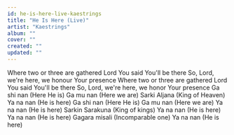 ```yaml
---
id: he-is-here-live-kaestrings
title: "He Is Here (Live)"
artist: "Kaestrings"
album: ""
cover: ""
created: ""
updated: ""
---
```


Where two or three are gathered
Lord You said You'll be there
So, Lord, we're here, we honour Your presence
Where two or three are gathered
Lord You said You'll be there
So, Lord, we're here, we honor Your presence
Ga shi nan (Here He is)
Ga mu nan (Here we are)
Sarki Aljana (King of Heaven)
Ya na nan (He is here)
Ga shi nan (Here He is)
Ga mu nan (Here we are)
Ya na nan (He is here)
Sarkin Sarakuna (King of kings)
Ya na nan (He is here)
Ya na nan (He is here)
Gagara misali (Incomparable one)
Ya na nan (He is here)